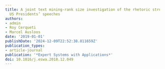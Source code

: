 ```yaml
---
title: A joint text mining-rank size investigation of the rhetoric structures of the
  US Presidents’ speeches
authors:
- admin
- Roy Cerqueti
- Marcel Ausloos
date: '2019-01-01'
publishDate: '2024-12-09T22:52:38.811659Z'
publication_types:
- article-journal
publication: '*Expert Systems with Applications*'
doi: 10.1016/j.eswa.2018.12.049
---
```

